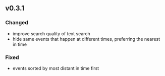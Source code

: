 
## v0.3.1

### Changed

- improve search quality of text search
- hide same events that happen at different times, preferring the nearest in time

### Fixed

- events sorted by most distant in time first
